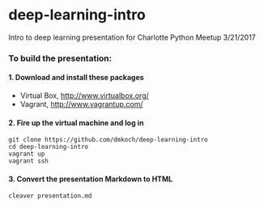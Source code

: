 # deep-learning-intro
Intro to deep learning presentation for Charlotte Python Meetup 3/21/2017

### To build the presentation:

#### 1. Download and install these packages

* Virtual Box, http://www.virtualbox.org/
* Vagrant, http://www.vagrantup.com/

#### 2. Fire up the virtual machine and log in

    git clone https://github.com/dmkoch/deep-learning-intro
    cd deep-learning-intro
    vagrant up
    vagrant ssh

#### 3. Convert the presentation Markdown to HTML

    cleaver presentation.md
